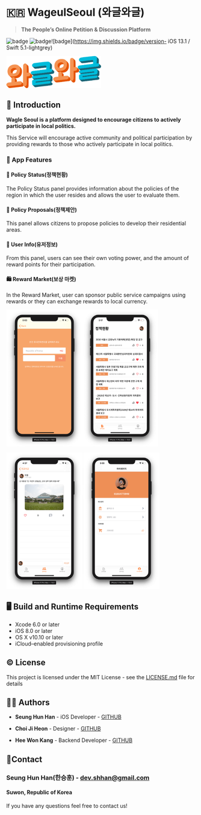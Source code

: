 # :kr: WageulSeoul (와글와글)

> **The People’s Online Petition & Discussion Platform**

![badge](https://img.shields.io/github/license/:user/:repo) ![badge](https://img.shields.io/github/languages/top/:user/:repo)![badge](https://img.shields.io/badge/version- iOS 13.1 / Swift 5.1-lightgrey)




<img src="./README_Images/Logo@3x.png" alt="Logo@3x" width="50%" />




## :open_book: Introduction

**Wagle Seoul is a platform designed to encourage citizens to actively participate in local politics.**

This Service will encourage active community and political participation by providing rewards to those who actively participate in local politics.



### :iphone: App Features



#### :page_facing_up: Policy Status(정책현황)

The Policy Status panel provides information about the policies of the region in which the user resides and allows the user to evaluate them.



#### :loudspeaker: Policy Proposals(정책제안)

This panel allows citizens to propose policies to develop their residential areas.



#### :bust_in_silhouette: User Info(유저정보)

From this panel, users can see their own voting power, and the amount of reward points for their participation.



#### :shopping: ​Reward Market(보상 마켓)

In the Reward Market, user can sponsor public service campaigns using rewards or they can exchange rewards to local currency.



<img src="./README_Images/Register.png" alt="Register" width="40%" /><img src="./README_Images/PolicyStatus.png" alt="PolicyStatus" width="40%" />

<img src="./README_Images/PolicyProposals.png" alt="PolicyProposals" width="40%" /> <img src="./README_Images/UserInfo.png" alt="UserInfo" width="40%" />



## :desktop_computer: ​Build and Runtime Requirements

- Xcode 6.0 or later
- iOS 8.0 or later
- OS X v10.10 or later
- iCloud–enabled provisioning profile



## :copyright: ​License



This project is licensed under the MIT License - see the [LICENSE.md](./LICENSE.md) file for details



## :man_technologist: ​Authors



* **Seung Hun Han** - iOS Developer - [GITHUB](https://github.com/shhan730)

  

* **Choi Ji Heon** - Designer - [GITHUB](https://github.com/smakerdev)

  

* **Hee Won Kang** - Backend Developer - [GITHUB](https://github.com/kang-heewon)



## :email: ​Contact



### **Seung Hun Han**(한승훈) - dev.shhan@gmail.com

#### Suwon, Republic of Korea



If you have any questions feel free to contact us!

